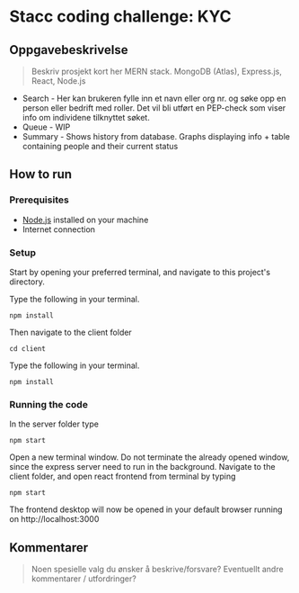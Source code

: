 # Stacc coding challenge: KYC

## Oppgavebeskrivelse

>Beskriv prosjekt kort her
MERN stack. MongoDB (Atlas), Express.js, React, Node.js

- Search - Her kan brukeren fylle inn et navn eller org nr. og søke opp en person eller bedrift med roller. Det vil bli
utført en PEP-check som viser info om individene tilknyttet søket.
- Queue - WIP
- Summary - Shows history from database. Graphs displaying info + table containing people and their current status

## How to run
### Prerequisites
- [Node.js](https://nodejs.org/en/) installed on your machine
- Internet connection

### Setup

Start by opening your preferred terminal, and navigate to this project's directory.

Type the following in your terminal.
```
npm install
```

Then navigate to the client folder

```
cd client
```

Type the following in your terminal.
```
npm install
```


### Running the code

In the server folder type
```
npm start
```

Open a new terminal window. Do not terminate the already opened window, since the express server need to run in the background.
Navigate to the client folder, and open react frontend from terminal by typing

```
npm start
```

The frontend desktop will now be opened in your default browser running on http://localhost:3000

## Kommentarer

>Noen spesielle valg du ønsker å beskrive/forsvare?
>Eventuellt andre kommentarer / utfordringer?
